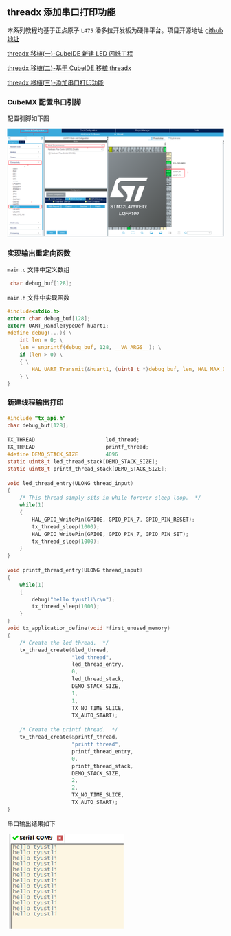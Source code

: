 ## threadx 添加串口打印功能


本系列教程均基于正点原子 `L475` 潘多拉开发板为硬件平台。项目开源地址 [github 地址](https://github.com/tyustli/threadx-l475)

[threadx 移植(一)-CubeIDE 新建 LED 闪烁工程](https://blog.csdn.net/tyustli/article/details/108372510)

[threadx 移植(二)-基于 CubeIDE 移植 threadx](https://blog.csdn.net/tyustli/article/details/108373791)

[threadx 移植(三)-添加串口打印功能](https://blog.csdn.net/tyustli/article/details/108380441)

### CubeMX 配置串口引脚

配置引脚如下图

![uart-cumx](./figures/uart-cumx.png)

### 实现输出重定向函数

`main.c` 文件中定义数组

```c
 char debug_buf[128];
```

`main.h` 文件中实现函数

```c
#include<stdio.h>
extern char debug_buf[128];
extern UART_HandleTypeDef huart1;
#define debug(...){ \
    int len = 0; \
    len = snprintf(debug_buf, 128, __VA_ARGS__); \
    if (len > 0) \
    { \
        HAL_UART_Transmit(&huart1, (uint8_t *)debug_buf, len, HAL_MAX_DELAY);\
    } \
}
```

### 新建线程输出打印

```c
#include "tx_api.h"
char debug_buf[128];

TX_THREAD               		led_thread;
TX_THREAD               		printf_thread;
#define DEMO_STACK_SIZE         4096
static uint8_t led_thread_stack[DEMO_STACK_SIZE];
static uint8_t printf_thread_stack[DEMO_STACK_SIZE];

void led_thread_entry(ULONG thread_input)
{
    /* This thread simply sits in while-forever-sleep loop.  */
    while(1)
    {
		HAL_GPIO_WritePin(GPIOE, GPIO_PIN_7, GPIO_PIN_RESET);
		tx_thread_sleep(1000);
		HAL_GPIO_WritePin(GPIOE, GPIO_PIN_7, GPIO_PIN_SET);
		tx_thread_sleep(1000);
    }
}

void printf_thread_entry(ULONG thread_input)
{
    while(1)
    {
    	debug("hello tyustli\r\n");
    	tx_thread_sleep(1000);
    }
}
void tx_application_define(void *first_unused_memory)
{
    /* Create the led thread.  */
    tx_thread_create(&led_thread,
					 "led thread",
					 led_thread_entry,
					 0,
					 led_thread_stack,
					 DEMO_STACK_SIZE,
					 1,
					 1,
					 TX_NO_TIME_SLICE,
					 TX_AUTO_START);

    /* Create the printf thread.  */
    tx_thread_create(&printf_thread,
					 "printf thread",
					 printf_thread_entry,
					 0,
					 printf_thread_stack,
					 DEMO_STACK_SIZE,
					 2,
					 2,
					 TX_NO_TIME_SLICE,
					 TX_AUTO_START);
}
```

串口输出结果如下

![uart-output](./figures/uart-output.png)

